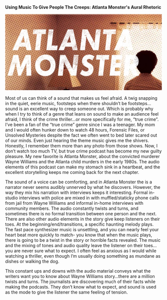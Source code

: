**Using Music To Give People The Creeps: Atlanta Monster's Aural Rhetoric**

![](/assets/atlantamonster.JPG)

Most of us can think of a sound that makes us feel afraid. A twig snapping in the quiet, eerie music, footsteps when there shouldn’t be footsteps…sound is an excellent way to creep someone out. Which is probably why when I try to think of a genre that leans on sound to make an audience feel afraid, I think of the crime thriller…or more specifically for me, “true crime”. I’ve been a fan of the “true crime” genre since I was a teenager. My mom and I would often hunker down to watch 48 hours, Forensic Files, or Unsolved Mysteries despite the fact we often went to bed later scared out of our minds. Even just hearing the theme music gives me the shivers. Honestly, I remember them more than any photo from those shows. Now, I don’t watch too much TV, but true crime podcast has become my new guilty pleasure. My new favorite is Atlanta Monster, about the convicted murderer Wayne Williams and the Atlanta child murders in the early 1980s. The audio elements of this podcast can make my stomach sink in a heartbeat, and the excellent storytelling keeps me coming back for the next chapter.

The sound of a voice can be comforting, and in Atlanta Monster the is a narrator never seems audibly unnerved by what he discovers. However, the way they mix his narration with interviews keeps it interesting. Formal in-studio interviews with police are mixed in with muffled/staticky phone calls from jail from Wayne Williams and informal in-home interviews with community members. The audio constantly twists and turns, and sometimes there is no formal transition between one person and the next. There are also other audio elements in the story give keep listeners on their toes. At the beginning/end/transitions, a specific haunting melody plays. The fast pace synthesizer music is unsettling, and you can nearly feel your heart beat more quickly to match- you know that when the music plays, there is going to be a twist in the story or horrible facts revealed. The music and the mixing of tones and audio quality leave the listener on their toes…you are never sure what to expect. I often feel as anxious as I would while watching a thriller, even though I’m usually doing something as mundane as dishes or walking the dog. 



This constant ups and downs with the audio material conveys what the writers want you to know about Wayne Williams story…there are a million twists and turns. The journalists are discovering much of their facts while making the podcasts. They don’t know what to expect, and sound is used as the mode to give the listener the same feeling of tension. 





